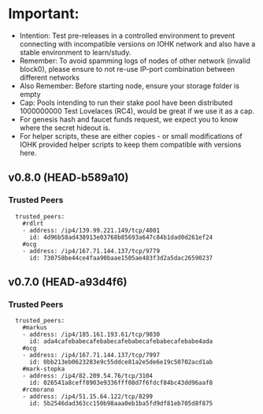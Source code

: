 # Important:
- Intention: Test pre-releases in a controlled environment to prevent connecting with incompatible versions on IOHK network and also have a stable environment to learn/study.
- Remember: To avoid spamming logs of nodes of other network (invalid block0), please ensure to not re-use IP-port combination between different networks
- Also Remember: Before starting node, ensure your storage folder is empty
- Cap: Pools intending to run their stake pool have been distributed 1000000000 Test Lovelaces (RC4), would be great if we use it as a cap.
- For genesis hash and faucet funds request, we expect you to know where the secret hideout is.
- For helper scripts, these are either copies - or small modifications of IOHK provided helper scripts to keep them compatible with versions here.

## v0.8.0 (HEAD-b589a10)

### Trusted Peers
```
  trusted_peers:
    #rdlrt
    - address: /ip4/139.99.221.149/tcp/4001
      id: 4d96b58ad438913e03768b85693a647c84b1dad0d261ef24
    #ocg
    - address: /ip4/167.71.144.137/tcp/9779
      id: 730758be44ce4faa90baae1505ae483f3d2a5dac26590237

```

## v0.7.0 (HEAD-a93d4f6)

### Trusted Peers
```
  trusted_peers:
    #markus
    - address: /ip4/185.161.193.61/tcp/9030
      id: ada4cafebabecafebabecafebabecafebabecafebabe4ada
    #ocg
    - address: /ip4/167.71.144.137/tcp/7997
      id: 0bb213eb0623283e9c55ddce81a2e5de6e19c50702acd1ab
    #mark-stopka
    - address: /ip4/82.209.54.76/tcp/3104
      id: 026541a8ceff8903e9336fff08d7f6fdcf84bc43dd96aaf8
    #rcmorano
    - address: /ip4/51.15.64.122/tcp/8299
      id: 5b2546dad363cc150b98aaa0eb1ba5fd9df81eb705d8f875

```

